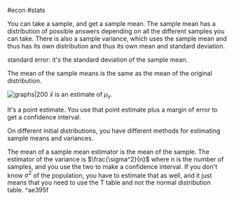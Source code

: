 #econ #stats 

You can take a sample, and get a sample mean. The sample mean has a distribution of possible answers depending on all the different samples you can take. 
There is also a sample variance, which uses the sample mean and thus has its own distribution and thus its own mean and standard deviation.

standard error: it's the standard deviation of the sample mean.

The mean of the sample means is the same as the mean of the original distribution.

![graphs|200](PXL_20211111_195701910.jpg)
$\bar x$ is an estimate of $\mu_x$.

It's a point estimate.
You use that point estimate plus a margin of error to get a confidence interval. 

On different initial distributions, you have different methods for estimating sample means and variances.

The mean of a sample mean estimator is the mean of the sample. The estimator of the variance is $\frac{\sigma^2}{n}$ where n is the number of samples, and you use the two to make a confidence interval. If you don't know $\sigma^2$ of the population, you have to estimate that as well, and it just means that you need to use the T table and not the normal distribution table. ^ae395f